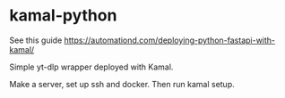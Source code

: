 # kamal-python


See this guide https://automationd.com/deploying-python-fastapi-with-kamal/

Simple yt-dlp wrapper deployed with Kamal.

Make a server, set up ssh and docker. Then run kamal setup.
